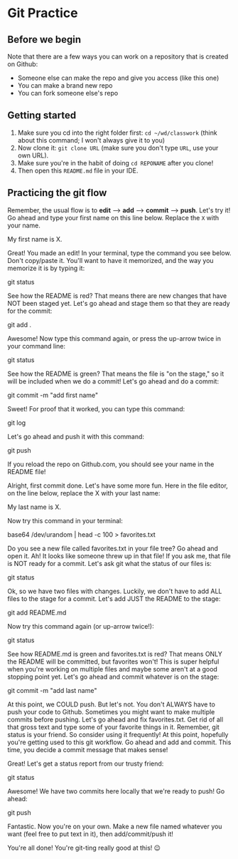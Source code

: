 # Git Practice

## Before we begin

Note that there are a few ways you can work on a repository that is created on Github:
* Someone else can make the repo and give you access (like this one)
* You can make a brand new repo
* You can fork someone else's repo

## Getting started

1. Make sure you cd into the right folder first: `cd ~/wd/classwork` (think about this command; I won't always give it to you)
2. Now clone it: `git clone URL` (make sure you don't type `URL`, use your own URL).
3. Make sure you're in the habit of doing `cd REPONAME` after you clone!
4. Then open this `README.md` file in your IDE.

## Practicing the git flow

Remember, the usual flow is to **edit** --> **add** --> **commit** --> **push**. Let's try it!
Go ahead and type your first name on this line below. Replace the `X` with your name.

My first name is X.

Great! You made an edit! 
In your terminal, type the command you see below. Don't copy/paste it.
You'll want to have it memorized, and the way you memorize it is by typing it:

git status

See how the README is red? That means there are new changes that have NOT been staged yet.
Let's go ahead and stage them so that they are ready for the commit:

git add .

Awesome! Now type this command again, or press the up-arrow twice in your command line:

git status

See how the README is green? That means the file is "on the stage," so it will be included when we do a commit!
Let's go ahead and do a commit:

git commit -m "add first name"

Sweet! For proof that it worked, you can type this command:

git log

Let's go ahead and push it with this command:

git push

If you reload the repo on Github.com, you should see your name in the README file!

Alright, first commit done. Let's have some more fun.
Here in the file editor, on the line below, replace the X with your last name:

My last name is X.

Now try this command in your terminal:

base64 /dev/urandom | head -c 100 > favorites.txt

Do you see a new file called favorites.txt in your file tree? Go ahead and open it.
Ah! It looks like someone threw up in that file! If you ask me, that file is NOT ready for a commit.
Let's ask git what the status of our files is:

git status

Ok, so we have two files with changes. Luckily, we don't have to add ALL files to the stage for a commit.
Let's add JUST the README to the stage:

git add README.md

Now try this command again (or up-arrow twice!):

git status

See how README.md is green and favorites.txt is red? That means ONLY the README will be committed, but favorites won't!
This is super helpful when you're working on multiple files and maybe some aren't at a good stopping point yet.
Let's go ahead and commit whatever is on the stage:

git commit -m "add last name"

At this point, we COULD push. But let's not. You don't ALWAYS have to push your code to Github.
Sometimes you might want to make multiple commits before pushing.
Let's go ahead and fix favorites.txt. Get rid of all that gross text and type some of your favorite things in it.
Remember, git status is your friend. So consider using it frequently!
At this point, hopefully you're getting used to this git workflow.
Go ahead and add and commit. This time, you decide a commit message that makes sense!

Great! Let's get a status report from our trusty friend:

git status

Awesome! We have two commits here locally that we're ready to push! Go ahead:

git push

Fantastic. Now you're on your own.
Make a new file named whatever you want (feel free to put text in it), then add/commit/push it!

You're all done! You're git-ting really good at this! 😉
